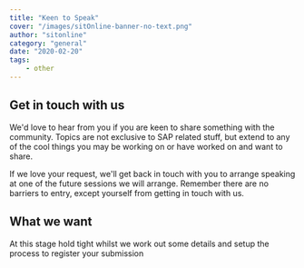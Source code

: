 ```yaml
---
title: "Keen to Speak"
cover: "/images/sitOnline-banner-no-text.png"
author: "sitonline"
category: "general"
date: "2020-02-20"
tags:
    - other
---
```

## Get in touch with us

We'd love to hear from you if you are keen to share something with the community.  Topics are not exclusive to SAP related stuff, but extend to any of the cool things you may be working on or have worked on and want to share.  

If we love your request, we'll get back in touch with you to arrange speaking at one of the future sessions we will arrange.  Remember there are no barriers to entry, except yourself from getting in touch with us.

## What we want

At this stage hold tight whilst we work out some details and setup the process to register your submission
